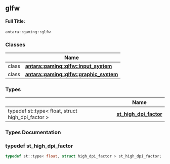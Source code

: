 

## glfw

#### Full Title:
```
antara::gaming::glfw
```










### Classes

|                | Name           |
| -------------- | -------------- |
| class | **[antara::gaming::glfw::input_system](Classes/classantara_1_1gaming_1_1glfw_1_1input__system.md)**  |
| class | **[antara::gaming::glfw::graphic_system](Classes/classantara_1_1gaming_1_1glfw_1_1graphic__system.md)**  |

### Types

|                | Name           |
| -------------- | -------------- |
| typedef st::type< float, struct high_dpi_factor > | **[st_high_dpi_factor](Namespaces/namespaceantara_1_1gaming_1_1glfw.md#typedef-st_high_dpi_factor)**  |








### Types Documentation

### typedef st_high_dpi_factor

```cpp
typedef st::type< float, struct high_dpi_factor > st_high_dpi_factor;
```




































